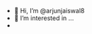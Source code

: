 
- 👋 Hi, I’m @arjunjaiswal8
- 👀 I’m interested in ...
- <script>
 -<script>" <iframe <p>= &lt;p&gt;hello&lt;/p&gt; > 

![icons quot; src= quot;x quot;](https://github.com/user-attachments/assets/67be63fa-5722-4a6a-8280-59617652f9cb)
!["+alert();debugger//](https://github.com/user-attachments/assets/67be63fa-5722-4a6a-8280-59617652f9cb)












  
